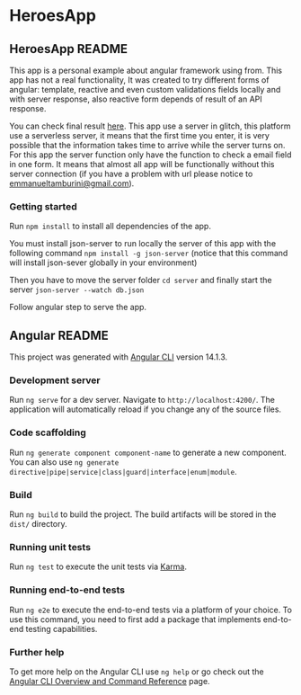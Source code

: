 # HeroesApp

## HeroesApp README

This app is a personal example about angular framework using from. This app has not a real functionality, It was created to try different forms of angular: template, reactive and even custom validations fields locally and with server response, also reactive form depends of result of an API response.

You can check final result [here](https://eclectic-caramel-8662ca.netlify.app/). This app use a server in glitch, this platform use a serverless server, it means that the first time you enter, it is very possible that the information takes time to arrive while the server turns on. For this app the server function only have the function to check a email field in one form. It means that almost all app will be functionally without this server connection (if you have a problem with url please notice to emmanueltamburini@gmail.com).

### Getting started

Run `npm install` to install all dependencies of the app.

You must install json-server to run locally the server of this app with the following command `npm install -g json-server` (notice that this command will install json-sever globally in your environment)

Then you have to move the server folder `cd server` and finally start the server `json-server --watch db.json`

Follow angular step to serve the app.

## Angular README

This project was generated with [Angular CLI](https://github.com/angular/angular-cli) version 14.1.3.

### Development server

Run `ng serve` for a dev server. Navigate to `http://localhost:4200/`. The application will automatically reload if you change any of the source files.

### Code scaffolding

Run `ng generate component component-name` to generate a new component. You can also use `ng generate directive|pipe|service|class|guard|interface|enum|module`.

### Build

Run `ng build` to build the project. The build artifacts will be stored in the `dist/` directory.

### Running unit tests

Run `ng test` to execute the unit tests via [Karma](https://karma-runner.github.io).

### Running end-to-end tests

Run `ng e2e` to execute the end-to-end tests via a platform of your choice. To use this command, you need to first add a package that implements end-to-end testing capabilities.

### Further help

To get more help on the Angular CLI use `ng help` or go check out the [Angular CLI Overview and Command Reference](https://angular.io/cli) page.
